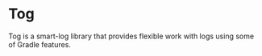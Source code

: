 Tog
===

Tog is a smart-log library that provides flexible work with logs using some of Gradle features.
